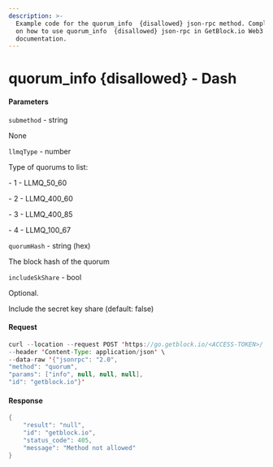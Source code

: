 ```yaml
---
description: >-
  Example code for the quorum_info  {disallowed} json-rpc method. Сomplete guide
  on how to use quorum_info  {disallowed} json-rpc in GetBlock.io Web3
  documentation.
---
```


# quorum\_info {disallowed} - Dash

#### Parameters

`submethod` - string

None

`llmqType` - number

Type of quorums to list:

\- 1 - LLMQ\_50\_60

\- 2 - LLMQ\_400\_60

\- 3 - LLMQ\_400\_85

\- 4 - LLMQ\_100\_67

`quorumHash` - string (hex)

The block hash of the quorum

`includeSkShare` - bool

Optional.

Include the secret key share (default: false)

#### Request

```java
curl --location --request POST 'https://go.getblock.io/<ACCESS-TOKEN>/' \
--header 'Content-Type: application/json' \ 
--data-raw '{"jsonrpc": "2.0",
"method": "quorum",
"params": ["info", null, null, null],
"id": "getblock.io"}'
```

#### Response

```java
{
    "result": "null",
    "id": "getblock.io",
    "status_code": 405,
    "message": "Method not allowed"
}
```
